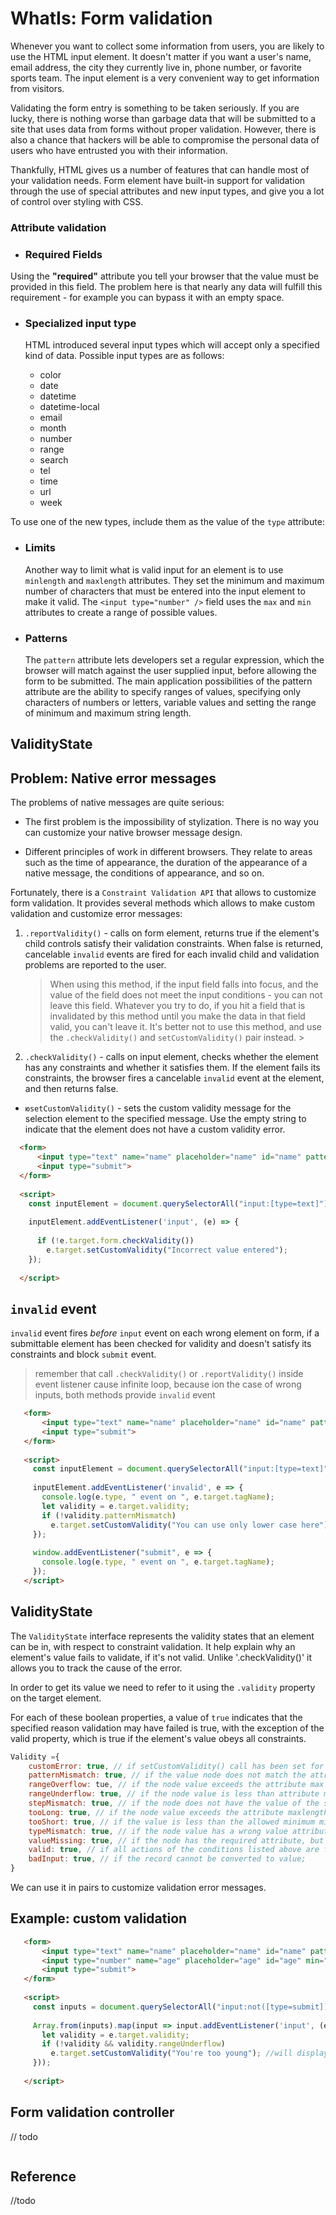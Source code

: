 # WhatIs: Form validation

Whenever you want to collect some information from users, you are likely to use the HTML input element. It doesn't matter if you want a user's name, email address, the city they currently live in, phone number, or favorite sports team. The input element is a very convenient way to get information from visitors.
 
Validating the form entry is something to be taken seriously. If you are lucky, there is nothing worse than garbage data that will be submitted to a site that uses data from forms without proper validation. However, there is also a chance that hackers will be able to compromise the personal data of users who have entrusted you with their information.

Thankfully, HTML gives us a number of features that can handle most of your validation needs. Form element have built-in support for validation through the use of special attributes and new input types, and give you a lot of control over styling with CSS.

### Attribute validation

* ### Required Fields

 Using the **"required"** attribute you tell your browser that the value must be provided in this field. The problem here is that nearly any data will fulfill this requirement - for example you can bypass it with an empty space.
 
* ### Specialized input type
  
   HTML introduced several input types which will accept only a specified kind of data. Possible input types are as follows:
   
   * color
   * date
   * datetime
   * datetime-local
   * email
   * month
   * number
   * range
   * search
   * tel
   * time
   * url
   * week
   
To use one of the new types, include them as the value of the `type` attribute:
   
* ### Limits   
 
   Another way to limit what is valid input for an element is to use `minlength` and `maxlength` attributes. They set the minimum and maximum number of characters that must be entered into the input element to make it valid.
   The  `<input type="number" />` field uses the `max` and `min` attributes  to create a range of possible values.

* ###  Patterns
     
   The `pattern` attribute lets developers set a regular expression, which the browser will match against the user supplied input, before allowing the form to be submitted. The main application possibilities of the pattern attribute are the ability to specify ranges of values, specifying only characters of numbers or letters, variable values and setting the range of minimum and maximum string length.
  
 ## ValidityState 
  
  
  
  
## Problem: Native error messages 

The problems of native messages are quite serious:

* The first problem is the impossibility of stylization. There is no way you can customize your native browser message design.

* Different principles of work in different browsers. They relate to areas such as the time of appearance, the duration of the appearance of a native message, the conditions of appearance, and so on.

Fortunately, there is a `Constraint Validation API` that allows to customize form validation. It provides several methods which allows to make custom validation and customize error messages:

1. `.reportValidity()` - calls on form element, returns true if the element's child controls satisfy their validation constraints. When false is returned, cancelable `invalid` events are fired for each invalid child and validation problems are reported to the user.
    > When using this method, if the input field falls into focus, and the value of the field does not meet the input conditions - you can not leave this field. Whatever you try to do, if you hit a field that is invalidated by this method until you make the data in that field valid, you can't leave it. 
 It's better not to use this method, and use the `.checkValidity()` and `setCustomValidity()` pair instead. 
                                                                                                                                                                                                                                                                              >
2. `.checkValidity()` - calls on input element, checks whether the element has any constraints and whether it satisfies them. If the element fails its constraints, the browser fires a cancelable `invalid` event at the element, and then returns false.

* `юsetCustomValidity()` - sets the custom validity message for the selection element to the specified message. Use the empty string to indicate that the element does not have a custom validity error.

 ```html
   <form>
       <input type="text" name="name" placeholder="name" id="name" pattern="[a-z]" required>
       <input type="submit">
   </form>
   
   <script>
     const inputElement = document.querySelectorAll("input:[type=text]");
   
     inputElement.addEventListener('input', (e) => {
       
       if (!e.target.form.checkValidity())
         e.target.setCustomValidity("Incorrect value entered");
     });
   
   </script>
 ```
 
## `invalid` event 

`invalid` event fires *before* `input` event on each wrong element on form, if a submittable element has been checked for validity and doesn't satisfy its constraints and block `submit` event.
> remember that call `.checkValidity()` or `.reportValidity()` inside event listener cause infinite loop, because ion the case of wrong inputs, both methods provide `invalid` event
```html
   <form>
       <input type="text" name="name" placeholder="name" id="name" pattern="[a-z]" required>
       <input type="submit">
   </form>
   
   <script>
     const inputElement = document.querySelectorAll("input:[type=text]");
   
     inputElement.addEventListener('invalid', e => {
       console.log(e.type, " event on ", e.target.tagName);
       let validity = e.target.validity;
       if (!validity.patternMismatch)
         e.target.setCustomValidity("You can use only lower case here");
     });
    
     window.addEventListener("submit", e => {
       console.log(e.type, " event on ", e.target.tagName);
     });   
   </script>
```

## ValidityState

The `ValidityState` interface represents the validity states that an element can be in, with respect to constraint validation. It help explain why an element's value fails to validate, if it's not valid.  Unlike '.checkValidity()' it allows you to track the cause of the error.

In order to get its value we need to refer to it using the `.validity` property on the target element.

For each of these boolean properties, a value of `true` indicates that the specified reason validation may have failed is true, with the exception of the valid property, which is true if the element's value obeys all constraints.

```javascript
Validity ={
    customError: true, // if setCustomValidity() call has been set for user messages.
    patternMismatch: true, // if the value node does not match the attributes of the pattern
    rangeOverflow: tue, // if the node value exceeds the attribute max
    rangeUnderflow: true, // if the node value is less than attribute min
    stepMismatch: true, // if the node does not have the value of the step attribute.
    tooLong: true, // if the node value exceeds the attribute maxlength.
    tooShort: true, // if the value is less than the allowed minimum minlength.
    typeMismatch: true, // if the node value has a wrong value attribute type.
    valueMissing: true, // if the node has the required attribute, but the value node is empty.
    valid: true, // if all actions of the conditions listed above are false.
    badInput: true, // if the record cannot be converted to value;
}
```

We can use it in pairs to customize validation error messages.

## Example: custom validation

```html
   <form>
       <input type="text" name="name" placeholder="name" id="name" pattern="[a-z]" required>
       <input type="number" name="age" placeholder="age" id="age" min="21" max="110" required>
       <input type="submit">
   </form>
   
   <script>
     const inputs = document.querySelectorAll("input:not([type=submit])");
   
     Array.from(inputs).map(input => input.addEventListener('input', (e) => {
       let validity = e.target.validity;
       if (!validity && validity.rangeUnderflow) 
         e.target.setCustomValidity("You're too young"); //will display this message if value will be less then value of min attribute
     }));
   
   </script>
```
 
## Form validation controller 

// todo

```javascript

``` 
 
 
 ## Reference
 
 //todo